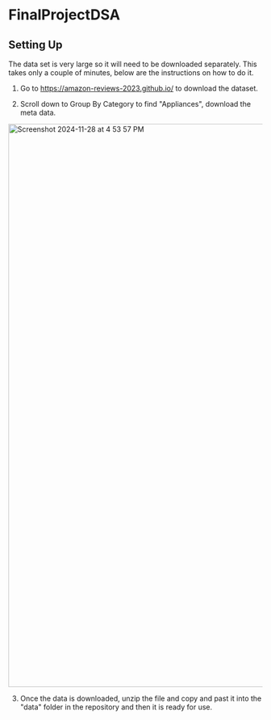 # FinalProjectDSA

## Setting Up
The data set is very large so it will need to be downloaded separately. This takes only a couple of minutes, below are the instructions on how to do it. 
1. Go to https://amazon-reviews-2023.github.io/ to download the dataset.

2. Scroll down to Group By Category to find "Appliances", download the meta data.
<img width="1115" alt="Screenshot 2024-11-28 at 4 53 57 PM" src="https://github.com/user-attachments/assets/521e97bf-47b4-4c09-8d20-2734ab5e4b0f">

3. Once the data is downloaded, unzip the file and copy and past it into the "data" folder in the repository and then it is ready for use. 
